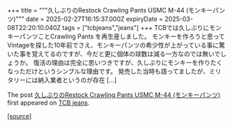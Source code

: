 +++
title = """久しぶりのRestock  Crawling Pants USMC M-44 (モンキーパンツ)"""
date = 2025-02-27T16:15:37.000Z
expiryDate = 2025-03-08T22:20:10.040Z
tags = ["tcbjeans","jeans"]
+++
TCBでは久しぶりにモンキーパンツことCrawling Pants を再生産しました。 モンキーを作ろうと思ってVintageを探した10年前でさえ、モンキーパンツの希少性が上がっている事に驚いた事を覚えてるのですが、今だと更に個体の球数は減る一方なのでは無いでしょうか。 復活の理由は完全に思いつきですが、久しぶりにモンキーを作りたくなっただけというシンプルな理由です。 発売した当時も語ってましたが、ミリタリーには納入業者というのが存在 \[…\]

The post [久しぶりのRestock Crawling Pants USMC M-44 (モンキーパンツ)](http://tcbjeans.com/2025/02/28/51410) first appeared on [TCB jeans](http://tcbjeans.com).

[[source]](http://tcbjeans.com/2025/02/28/51410)
